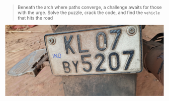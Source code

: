 > Beneath the arch where paths converge, a challenge awaits for those with the urge. Solve the puzzle, crack the code, and find the `vehicle` that hits the road

![Image Loading...](https://raw.githubusercontent.com/aswanthabam/Vijnana/images/public/th/vehicle.jpg)